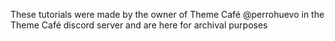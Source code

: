 These tutorials were made by the owner of Theme Café @perrohuevo in the Theme Café discord server and are here for archival purposes